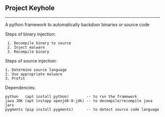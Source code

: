 ## **Project Keyhole** ##
----------

A python framework to automatically backdoor binaries or source code

Steps of binary injection:

	 1. Decompile binary to source
	 2. Inject malware
	 3. Recompile binary

Steps of source injection:

	1. Determine source language
	2. Use appropriate malware
	3. Profit

Dependencies:
	
	python   (apt install python)        -- to run the framework
	java JDK (apt instapp openjdk-8-jdk) -- to decompile/recompile java jars
	pygments (pip install pygments)      -- to detect source code language

	
